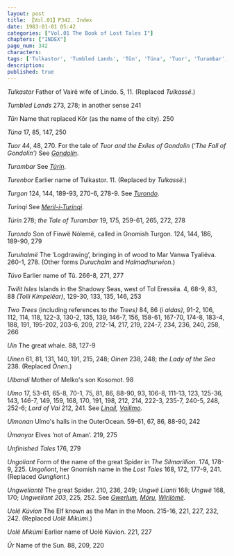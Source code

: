 ```yaml
---
layout: post
title: 【Vol.01】P342. Index
date: 1983-01-01 05:42
categories: ["Vol.01 The Book of Lost Tales I"]
chapters: ["INDEX"]
page_num: 342
characters: 
tags: ['Tulkastor', 'Tumbled Lands', 'Tûn', 'Túna', 'Tuor', 'Turambar', 'Turenbor', 'Turgon', 'Turinqi', 'Túrin', 'the Tale of Turambar', 'Turondo', 'Turuhalmë', 'Túvo', 'Twilit Isles', 'Tolli Kimpelëar', 'Two Trees', 'i aldas', 'Uin', 'Uinen', 'Oinen', 'the Lady of the Sea', 'Ulbandi', 'Ulmo', 'Lord of Vai', 'Ulmonan', 'Úmanyar', 'Unfinished Tales', 'Ungoliant', 'Ungoliont', 'Ungweliantë', 'Ungwë Lianti', 'Ungwë', 'Ungweliant', 'Uolë Kúvion', 'Uolë Mikúmi', 'Ûr']
description: 
published: true
---
```


<I>Tulkastor</I> Father of Vairë wife of Lindo. 5, 11. (Replaced <I>Tulkassë</I>.)

<I>Tumbled Lands</I> 273, 278; in another sense 241

<I>Tûn</I> Name that replaced Kôr (as the name of the city). 250

<I>Túna</I> 17, 85, 147, 250

<I>Tuor</I> 44, 48, 270. For the tale of <I>Tuor and the Exiles of Gondolin</I> (<I>‘The Fall of Gondolin’)</I> See <I>[Gondolin]({{site.baseurl}}/tags#Gondolin)</I>.

<I>Turambar</I> See <I>[Túrin]({{site.baseurl}}/tags#Túrin)</I>.

<I>Turenbor</I> Earlier name of Tulkastor. 11. (Replaced by <I>Tulkassë</I>.)

<I>Turgon</I> 124, 144, 189-93, 270-6, 278-9. See <I>[Turondo]({{site.baseurl}}/tags#Turondo)</I>.

<I>Turinqi</I> See <I>[Meril-i-Turinqi]({{site.baseurl}}/tags#Meril-i-Turinqi)</I>.

<I>Túrin</I> 278; <I>the Tale of Turambar</I> 19, 175, 259-61, 265, 272, 278

<I>Turondo</I> Son of Finwë Nólemë, called in Gnomish Turgon. 124, 144, 186, 189-90, 279

<I>Turuhalmë</I> The ‘Logdrawing’, bringing in of wood to Mar Vanwa Tyaliéva. 260-1, 278. (Other forms <I>Duruchalm</I> and <I>Halmadhurwion</I>.)

<I>Túvo</I> Earlier name of Tû. 266-8, 271, 277

<I>Twilit Isles</I> Islands in the Shadowy Seas, west of Tol Eressëa. 4, 68-9, 83, 88 <I>(Tolli Kimpelëar)</I>, 129-30, 133, 135, 146, 253

<I>Two Trees</I> (including references to <I>the Trees)</I> 84, 86 (<I>i aldas)</I>, 91-2, 106, 112, 114, 118, 122-3, 130-2, 135, 139, 146-7, 156, 158-61, 167-70, 174-8, 183-4, 188, 191, 195-202, 203-6, 209, 212-14, 217, 219, 224-7, 234, 236, 240, 258, 266

<I>Uin</I> The great whale. 88, 127-9

<I>Uinen</I> 61, 81, 131, 140, 191, 215, 248; <I>Oinen</I> 238, 248; <I>the Lady of the Sea</I> 238. (Replaced <I>Ónen</I>.)

<I>Ulbandi</I> Mother of Melko's son Kosomot. 98

<I>Ulmo</I> 17, 53-61, 65-8, 70-1, 75, 81, 86, 88-90, 93, 106-8, 111-13, 123, 125-36, 143, 146-7, 149, 159, 168, 170, 191, 198, 212, 214, 222-3, 235-7, 240-5, 248, 252-6; <I>Lord of Vai</I> 212, 241. See <I>[Linqil]({{site.baseurl}}/tags#Linqil), [Vailimo]({{site.baseurl}}/tags#Vailimo)</I>.

<I>Ulmonan</I> Ulmo's halls in the OuterOcean. 59-61, 67, 86, 88-90, 242

<I>Úmanyar</I> Elves ‘not of Aman’. 219, 275

<I>Unfinished Tales</I> 176, 279

<I>Ungoliant</I> Form of the name of the great Spider in <I>The Silmarillion</I>. 174, 178-9, 225. <I>Ungoliont</I>, her Gnomish name in the <I>Lost Tales</I> 168, 172, 177-9, 241. (Replaced <I>Gungliont</I>.)

<I>Ungweliantë</I> The great Spider. 210, 236, 249; <I>Ungwë Lianti</I> 168; <I>Ungwë</I> 168, 170; <I>Ungweliant 203</I>, 225, 252. See <I>[Gwerlum]({{site.baseurl}}/tags#Gwerlum), [Móru]({{site.baseurl}}/tags#Móru), [Wirilómë]({{site.baseurl}}/tags#Wirilómë)</I>.

<I>Uolë Kúvion</I> The Elf known as the Man in the Moon. 215-16, 221, 227, 232, 242. (Replaced <I>Uolë Mikúmi</I>.)

<I>Uolë Mikúmi</I> Earlier name of Uolë Kúvion. 221, 227

<I>Ûr</I> Name of the Sun. 88, 209, 220

